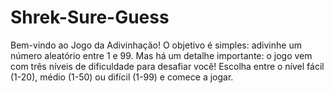# Shrek-Sure-Guess
Bem-vindo ao Jogo da Adivinhação! O objetivo é simples: adivinhe um número aleatório entre 1 e 99. Mas há um detalhe importante: o jogo vem com três níveis de dificuldade para desafiar você! Escolha entre o nível fácil (1-20), médio (1-50) ou difícil (1-99) e comece a jogar.
